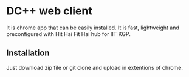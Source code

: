 # DC++ web client #
It is chrome app that can be easily installed. It is fast, lightweight and preconfigured with Hit Hai Fit Hai hub for IIT KGP.

## Installation ##
Just download zip file or git clone and upload in extentions of chrome.